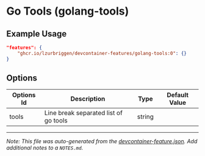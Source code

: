 # Go Tools (golang-tools)

## Example Usage

```json
"features": {
    "ghcr.io/lzurbriggen/devcontainer-features/golang-tools:0": {}
}
```

## Options

| Options Id | Description                           | Type   | Default Value |
| ---------- | ------------------------------------- | ------ | ------------- |
| tools      | Line break separated list of go tools | string |               |

---

_Note: This file was auto-generated from the [devcontainer-feature.json](https://github.com/lzurbriggen/devcontainer-features/blob/main/src/air/devcontainer-feature.json). Add additional notes to a `NOTES.md`._
